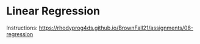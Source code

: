 # Linear Regression

Instructions: https://rhodyprog4ds.github.io/BrownFall21/assignments/08-regression

